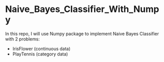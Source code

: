 # Naive_Bayes_Classifier_With_Numpy
In this repo, I will use Numpy package to implement Naive Bayes Classifier with 2 problems:
- IrisFlower (continuous data)
- PlayTennis (category data)

